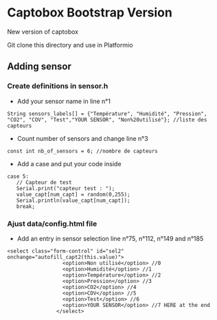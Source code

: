 # Captobox Bootstrap Version
New version of captobox

Git clone this directory and use in Platformio

## Adding sensor
### Create definitions in sensor.h
- Add your sensor name in line n°1

``` String sensors_labels[] = {"Température", "Humidité", "Pression", "CO2", "COV", "Test","YOUR SENSOR", "Non%20utilisé"}; //liste des capteurs ```

- Count number of sensors and change line n°3

``` const int nb_of_sensors = 6; //nombre de capteurs ``` 

- Add a case and put your code inside

 ```
 case 5: 
    // Capteur de test
    Serial.print("capteur test : ");
    value_capt[num_capt] = random(0,255);
    Serial.println(value_capt[num_capt]);
    break;
```

### Ajust data/config.html file
- Add an entry in sensor selection line n°75, n°112, n°149 and n°185 

```
<select class="form-control" id="sel2"  onchange="autofill_capt2(this.value)">
                  <option>Non utilisé</option> //0
                  <option>Humidité</option> //1
                  <option>Température</option> //2
                  <option>Pression</option> //3
                  <option>CO2</option> //4
                  <option>COV</option> //5
                  <option>Test</option> //6
                  <option>YOUR SENSOR</option> //7 HERE at the end
                </select>
```

